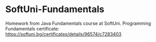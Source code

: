 # SoftUni-Fundamentals
Homework from Java Fundamentals course at SoftUni.
Programming Fundamentals certificate: https://softuni.bg/certificates/details/96574/c7283403
